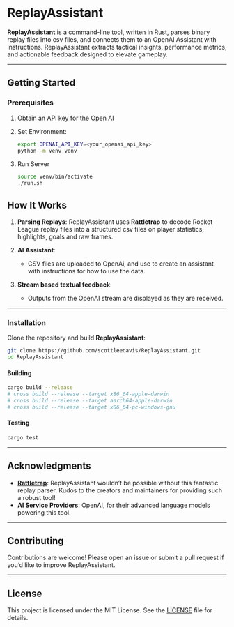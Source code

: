 # ReplayAssistant

**ReplayAssistant** is a command-line tool, written in Rust, parses binary replay files into csv files, and connects them to an OpenAI Assistant with instructions. ReplayAssistant extracts tactical insights, performance metrics, and actionable feedback designed to elevate gameplay.

---

## Getting Started

### Prerequisites

1. Obtain an API key for the Open AI

2. Set Environment:
     ```bash
     export OPENAI_API_KEY=<your_openai_api_key>
     python -m venv venv
     ```
3. Run Server
     ```bash
     source venv/bin/activate
     ./run.sh
     ```

## How It Works

1. **Parsing Replays**: 
   ReplayAssistant uses **Rattletrap** to decode Rocket League replay files into a structured csv files on player statistics, highlights, goals and raw frames.

2. **AI Assistant**: 
   - CSV files are uploaded to OpenAi, and use to create an assistant with instructions for how to use the data.

3. **Stream based textual feedback**:
   - Outputs from the OpenAI stream are displayed as they are received.

---

### Installation
Clone the repository and build **ReplayAssistant**:
```bash
git clone https://github.com/scottleedavis/ReplayAssistant.git
cd ReplayAssistant
```
#### Building

```bash
cargo build --release
# cross build --release --target x86_64-apple-darwin
# cross build --release --target aarch64-apple-darwin
# cross build --release --target x86_64-pc-windows-gnu
```

#### Testing

```bash
cargo test
```

---

## Acknowledgments

- **[Rattletrap](https://github.com/tfausak/rattletrap)**: ReplayAssistant wouldn’t be possible without this fantastic replay parser. Kudos to the creators and maintainers for providing such a robust tool!
- **AI Service Providers**: OpenAI, for their advanced language models powering this tool.

---

## Contributing

Contributions are welcome! Please open an issue or submit a pull request if you’d like to improve ReplayAssistant.

---

## License

This project is licensed under the MIT License. See the [LICENSE](LICENSE) file for details.
